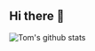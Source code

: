 ## Hi there 👋

<!--
**tombrus/tombrus** is a ✨ _special_ ✨ repository because its `README.md` (this file) appears on your GitHub profile.

Here are some ideas to get you started:

- 🔭 I’m currently working on ...
- 🌱 I’m currently learning ...
- 👯 I’m looking to collaborate on ...
- 🤔 I’m looking for help with ...
- 💬 Ask me about ...
- 📫 How to reach me: ...
- 😄 Pronouns: ...
- ⚡ Fun fact: ...
-->

![Tom's github stats](https://github-readme-stats.vercel.app/api?username=tombrus&show_icons=true&custom_title=Tom%27s%20GitHub%20Stats:)
